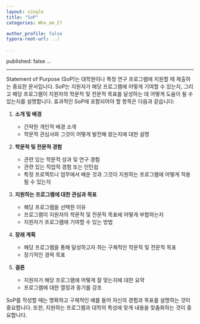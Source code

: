 ```yaml
---
layout: single
title: "SoP"
categories: Who_am_I?

author_profile: false
typora-root-url: ../

...
```

published: false
...

---

Statement of Purpose (SoP)는 대학원이나 특정 연구 프로그램에 지원할 때 제출하는 중요한 문서입니다. SoP는 지원자가 해당 프로그램에 어떻게 기여할 수 있는지, 그리고 해당 프로그램이 지원자의 학문적 및 전문적 목표를 달성하는 데 어떻게 도움이 될 수 있는지를 설명합니다. 효과적인 SoP에 포함되어야 할 항목은 다음과 같습니다:

1. **소개 및 배경**
   - 간략한 개인적 배경 소개
   - 학문적 관심사와 그것이 어떻게 발전해 왔는지에 대한 설명

2. **학문적 및 전문적 경험**
   - 관련 있는 학문적 성과 및 연구 경험
   - 관련 있는 직업적 경험 또는 인턴쉽
   - 특정 프로젝트나 업무에서 배운 것과 그것이 지원하는 프로그램에 어떻게 적용될 수 있는지

3. **지원하는 프로그램에 대한 관심과 목표**
   - 해당 프로그램을 선택한 이유
   - 프로그램이 지원자의 학문적 및 전문적 목표에 어떻게 부합하는지
   - 지원자가 프로그램에 기여할 수 있는 방법

4. **장래 계획**
   - 해당 프로그램을 통해 달성하고자 하는 구체적인 학문적 및 전문적 목표
   - 장기적인 경력 목표

5. **결론**
   - 지원자가 해당 프로그램에 어떻게 잘 맞는지에 대한 요약
   - 프로그램에 대한 열정과 동기를 강조

SoP를 작성할 때는 명확하고 구체적인 예를 들어 자신의 경험과 목표를 설명하는 것이 중요합니다. 또한, 지원하는 프로그램과 대학의 특성에 맞게 내용을 맞춤화하는 것이 중요합니다. 
